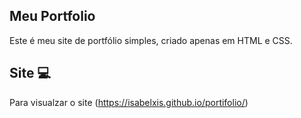 ## Meu Portfolio

Este é meu site de portfólio simples, criado apenas em HTML e CSS.

## Site 💻

Para visualzar o site (https://isabelxis.github.io/portifolio/)
